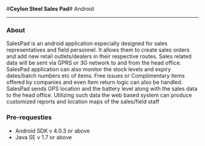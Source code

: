 #**Ceylon Steel Sales Pad**#
Android
_____

### About ###

SalesPad is an android application especially designed for sales representatives and field personnel. It allows them to create sales orders and add new retail outlets/dealers in their respective routes. Sales related data will be sent via GPRS or 3G network to and from the head office. SalesPad application can also monitor the stock levels and expiry dates/batch numbers etc of items. Free issues or Complimentary items offered by companies and even Item return logic can also be handled. SalesPad sends GPS location and the battery level along with the sales data to the head office. Utilizing such data the web based system can produce customized reports and location maps of the sales/field staff

### Pre-requesties ###

* Android SDK v 4.0.3 or above
* Java SE v 1.7 or above